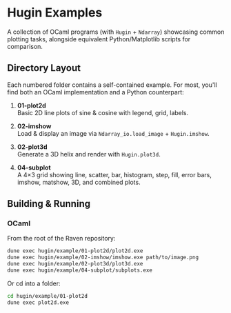 # Hugin Examples

A collection of OCaml programs (with `Hugin` + `Ndarray`) showcasing common plotting tasks, alongside equivalent Python/Matplotlib scripts for comparison.

## Directory Layout

Each numbered folder contains a self-contained example. For most, you'll find both an OCaml implementation and a Python counterpart:

1. **01-plot2d**  
   Basic 2D line plots of sine & cosine with legend, grid, labels.  

2. **02-imshow**  
   Load & display an image via `Ndarray_io.load_image` + `Hugin.imshow`.

3. **02-plot3d**  
   Generate a 3D helix and render with `Hugin.plot3d`.  

4. **04-subplot**  
   A 4×3 grid showing line, scatter, bar, histogram, step, fill, error bars, imshow, matshow, 3D, and combined plots.  

## Building & Running

### OCaml

From the root of the Raven repository:

```bash
dune exec hugin/example/01-plot2d/plot2d.exe
dune exec hugin/example/02-imshow/imshow.exe path/to/image.png
dune exec hugin/example/02-plot3d/plot3d.exe
dune exec hugin/example/04-subplot/subplots.exe
```

Or cd into a folder:

```bash
cd hugin/example/01-plot2d
dune exec plot2d.exe
```
